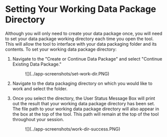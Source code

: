 # Setting Your Working Data Package Directory

Although you will only need to create your data package once, you will need to set your data package working directory each time you open the tool. This will allow the tool to interface with your data packaging folder and its contents. To set your working data package directory:

1. Navigate to the "Create or Continue Data Package" and select "Continue Existing Data Package."

    <figure markdown>
        ![](../app-screenshots/set-work-dir.PNG)
        <figcaption></figcaption>
    </figure>

2. Navigate to the data packaging directory on which you would like to work and select the folder.
3. Once you select the directory, the User Status Message Box will print out the result that your working data package directory has been set. The file path to your working data package directory will also appear in the box at the top of the tool. This path will remain at the top of the tool throughout your session.

    <figure markdown>
        ![](../app-screenshots/work-dir-success.PNG)
        <figcaption></figcaption>
    </figure>